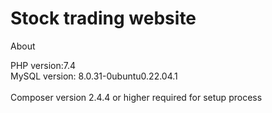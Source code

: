# Stock trading website

About

PHP version:7.4 <br>
MySQL version: 8.0.31-0ubuntu0.22.04.1 <br>
<br>
Composer version 2.4.4 or higher required for setup process

